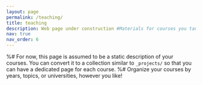```yaml
---
layout: page
permalink: /teaching/
title: teaching
description: Web page under construction #Materials for courses you taught. Replace this text with your description.
nav: true
nav_order: 6
---
```


%# For now, this page is assumed to be a static description of your courses. You can convert it to a collection similar to `_projects/` so that you can have a dedicated page for each course. 
%# Organize your courses by years, topics, or universities, however you like!
